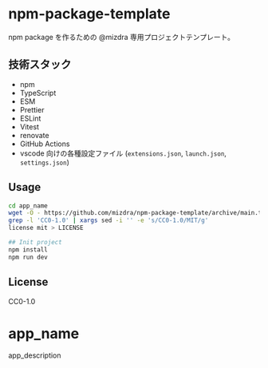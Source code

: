 # npm-package-template

npm package を作るための @mizdra 専用プロジェクトテンプレート。

## 技術スタック

- npm
- TypeScript
- ESM
- Prettier
- ESLint
- Vitest
- renovate
- GitHub Actions
- vscode 向けの各種設定ファイル (`extensions.json`, `launch.json`, `settings.json`)

## Usage

```bash
cd app_name
wget -O - https://github.com/mizdra/npm-package-template/archive/main.tar.gz | tar xzvf - --strip=1
grep -l 'CC0-1.0' | xargs sed -i '' -e 's/CC0-1.0/MIT/g'
license mit > LICENSE

## Init project
npm install
npm run dev
```

## License

CC0-1.0

# app_name

app_description
